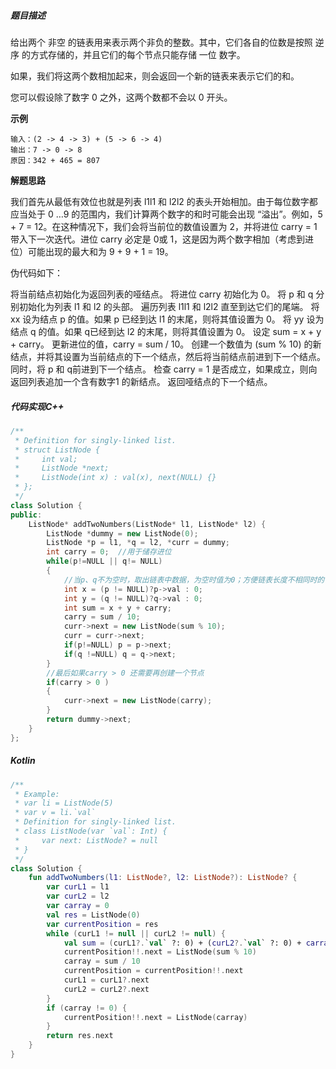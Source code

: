 ##### 题目描述

给出两个 非空 的链表用来表示两个非负的整数。其中，它们各自的位数是按照 逆序 的方式存储的，并且它们的每个节点只能存储 一位 数字。

如果，我们将这两个数相加起来，则会返回一个新的链表来表示它们的和。

您可以假设除了数字 0 之外，这两个数都不会以 0 开头。

**示例**

```
输入：(2 -> 4 -> 3) + (5 -> 6 -> 4)
输出：7 -> 0 -> 8
原因：342 + 465 = 807
```

**解题思路**

我们首先从最低有效位也就是列表 l1l1 和 l2l2 的表头开始相加。由于每位数字都应当处于 0 …9 的范围内，我们计算两个数字的和时可能会出现 “溢出”。例如，5 + 7 = 12。在这种情况下，我们会将当前位的数值设置为 2，并将进位 carry = 1 带入下一次迭代。进位 carry 必定是 0或 1，这是因为两个数字相加（考虑到进位）可能出现的最大和为 9 + 9 + 1 = 19。

伪代码如下：

将当前结点初始化为返回列表的哑结点。
将进位 carry 初始化为 0。
将 p 和 q 分别初始化为列表 l1 和 l2 的头部。
遍历列表 l1l1 和 l2l2 直至到达它们的尾端。
将 xx 设为结点 p 的值。如果 p 已经到达 l1 的末尾，则将其值设置为 0。
将 yy 设为结点 q 的值。如果 q已经到达 l2 的末尾，则将其值设置为 0。
设定 sum = x + y + carry。
更新进位的值，carry = sum / 10。
创建一个数值为 (sum % 10) 的新结点，并将其设置为当前结点的下一个结点，然后将当前结点前进到下一个结点。
同时，将 p 和 q前进到下一个结点。
检查 carry = 1 是否成立，如果成立，则向返回列表追加一个含有数字1 的新结点。
返回哑结点的下一个结点。



##### 代码实现C++

```C++
/**
 * Definition for singly-linked list.
 * struct ListNode {
 *     int val;
 *     ListNode *next;
 *     ListNode(int x) : val(x), next(NULL) {}
 * };
 */
class Solution {
public:
    ListNode* addTwoNumbers(ListNode* l1, ListNode* l2) {
        ListNode *dummy = new ListNode(0);
        ListNode *p = l1, *q = l2, *curr = dummy;
        int carry = 0;  //用于储存进位
        while(p!=NULL || q!= NULL)
        {
            //当p、q不为空时，取出链表中数据，为空时值为0；方便链表长度不相同时的计算
            int x = (p != NULL)?p->val : 0;  
            int y = (q != NULL)?q->val : 0;
            int sum = x + y + carry;
            carry = sum / 10;  
            curr->next = new ListNode(sum % 10);
            curr = curr->next;
            if(p!=NULL) p = p->next;
            if(q !=NULL) q = q->next;
        }
        //最后如果carry > 0 还需要再创建一个节点
        if(carry > 0 )
        {
            curr->next = new ListNode(carry);
        }
        return dummy->next;
    }
};
```



##### Kotlin



```kotlin
/**
 * Example:
 * var li = ListNode(5)
 * var v = li.`val`
 * Definition for singly-linked list.
 * class ListNode(var `val`: Int) {
 *     var next: ListNode? = null
 * }
 */
class Solution {
    fun addTwoNumbers(l1: ListNode?, l2: ListNode?): ListNode? {
        var curL1 = l1
        var curL2 = l2
        var carray = 0
        val res = ListNode(0)
        var currentPosition = res
        while (curL1 != null || curL2 != null) {
            val sum = (curL1?.`val` ?: 0) + (curL2?.`val` ?: 0) + carray
            currentPosition!!.next = ListNode(sum % 10)
            carray = sum / 10
            currentPosition = currentPosition!!.next
            curL1 = curL1?.next
            curL2 = curL2?.next
        }
        if (carray != 0) {
            currentPosition!!.next = ListNode(carray)
        }
        return res.next
    }
}
```

